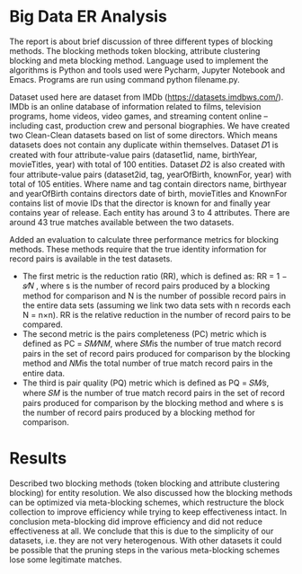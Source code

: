 # Big Data ER Analysis
The report is about brief discussion of three different types of blocking methods. The blocking methods token blocking, attribute clustering blocking and meta blocking method. Language used to implement the algorithms is Python and tools used were Pycharm, Jupyter Notebook and Emacs. Programs are run using command python filename.py.

Dataset used here are dataset from IMDb (https://datasets.imdbws.com/). IMDb is an online database of information related to films, television programs, home videos, video games, and streaming content online – including cast, production crew and personal biographies. We have created two Clean-Clean datasets based on list of some directors. Which means datasets does not contain any duplicate within themselves. Dataset 𝐷1 is created with four attribute-value pairs (dataset1id, name, birthYear, movieTitles, year) with total of 100 
entities. Dataset 𝐷2 is also created with four attribute-value pairs (dataset2id, tag, yearOfBirth, knownFor, year) with total of 105 entities. Where name and tag contain directors name, birthyear and yearOfBirth contains directors date of birth, movieTitles and KnownFor contains list of movie IDs that the director is known for and finally year contains year of release. Each entity has around 3 to 4 attributes. There are around 43 true matches available between the two datasets.

Added an evaluation to calculate three performance metrics for blocking methods. These methods require that the true identity information for record pairs is available in the test datasets. 
  - The first metric is the reduction ratio (RR), which is defined as: RR = 1 − 𝑠⁄𝑁 , where s is the number of record pairs produced by a blocking method for comparison and N is the number of possible record pairs in the entire data sets (assuming we link two data sets with n records each N = n×n). RR is the relative reduction in the number of record pairs to be compared. 
  - The second metric is the pairs completeness (PC) metric which is defined as PC = 𝑆𝑀⁄𝑁𝑀, where 𝑆𝑀is the number of true match record pairs in the set of record pairs produced for comparison by the blocking method and 𝑁𝑀is the total number of true match record pairs in the entire data. 
  - The third is pair quality (PQ) metric which is defined as PQ = 𝑆𝑀⁄𝑠, where 𝑆𝑀 is the number of true match record pairs in the set of record pairs produced for comparison by the blocking method and where s is the number of record pairs produced by a blocking method for comparison.

# Results
Described two blocking methods (token blocking and attribute clustering blocking) for entity resolution. We also discussed how the blocking methods can be optimized via meta-blocking schemes, which restructure the block collection to improve efficiency while trying to keep effectiveness intact. In conclusion meta-blocking did improve efficiency and did not reduce effectiveness at all. We conclude that this is due to the simplicity of our datasets, i.e. they are not very heterogenous. With other datasets it could be possible that the pruning steps in the various meta-blocking schemes lose some legitimate matches.
